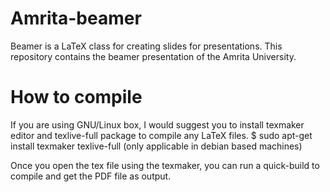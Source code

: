 Amrita-beamer
=============
Beamer is a LaTeX class for creating slides for presentations. This repository contains the beamer presentation of the Amrita University.

How to compile
==============
If you are using GNU/Linux box, I would suggest you to install
texmaker editor and texlive-full package to compile any LaTeX 
files. 
$ sudo apt-get install texmaker texlive-full
(only applicable in debian based machines)

Once you open the tex file using the texmaker, you can run a quick-build to compile and get the PDF file as output. 
